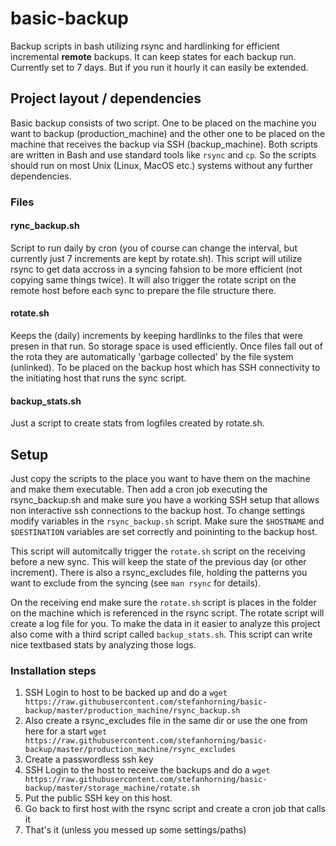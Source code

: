 # basic-backup
Backup scripts in bash utilizing rsync and hardlinking for efficient incremental
**remote** backups. It can keep states for each backup run. Currently set to 7 days. But if
you run it hourly it can easily be extended.

## Project layout / dependencies
Basic backup consists of two script. One to be placed on the machine you want to
backup (production_machine) and the other one to be placed on the machine that
receives the backup via SSH (backup_machine).
Both scripts are written in Bash and use standard tools like `rsync` and `cp`. So
the scripts should run on most Unix (Linux, MacOS etc.) systems without any further
dependencies.

### Files
#### rync_backup.sh
Script to run daily by cron (you of course can change the interval, but currently
just 7 increments are kept by rotate.sh). This script will utilize rsync to get data accross
in a syncing fahsion to be more efficient (not copying same things twice). It will also trigger
the rotate script on the remote host before each sync to prepare the file structure there.

#### rotate.sh
Keeps the (daily) increments by keeping hardlinks to the files that were presen in that run. So
storage space is used efficiently. Once files fall out of the rota they are automatically 'garbage
collected' by the file system (unlinked). To be placed on the backup host which has SSH connectivity
to the initiating host that runs the sync script.

#### backup_stats.sh
Just a script to create stats from logfiles created by rotate.sh.

## Setup
Just copy the scripts to the place you want to have them on the machine
and make them executable.
Then add a cron job executing the rsync_backup.sh and make sure you have a working SSH
setup that allows non interactive ssh connections to the backup host.
To change settings modify variables in the `rsync_backup.sh` script. Make sure the
`$HOSTNAME` and `$DESTINATION` variables are set correctly and poininting to the backup host.

This script will automitcally trigger the `rotate.sh` script on the receiving before a new sync.
This will keep the state of the previous day (or other increment).
There is also a rsync_excludes file, holding the patterns you want to exclude
from the syncing (see `man rsync` for details).

On the receiving end make sure the `rotate.sh` script is places in the folder on the
machine which is referenced in the rsync script.
The rotate script will create a log file for you. To make the data in it easier to analyze this
project also come with a third script called `backup_stats.sh`. This script can write nice textbased
stats by analyzing those logs.

### Installation steps
1. SSH Login to host to be backed up and do a `wget https://raw.githubusercontent.com/stefanhorning/basic-backup/master/production_machine/rsync_backup.sh`
2. Also create a rsync_excludes file in the same dir or use the one from here for a start `wget https://raw.githubusercontent.com/stefanhorning/basic-backup/master/production_machine/rsync_excludes`
3. Create a passwordless ssh key
4. SSH Login to the host to receive the backups and do a `wget https://raw.githubusercontent.com/stefanhorning/basic-backup/master/storage_machine/rotate.sh`
5. Put the public SSH key on this host.
6. Go back to first host with the rsync script and create a cron job that calls it
7. That's it (unless you messed up some settings/paths)

